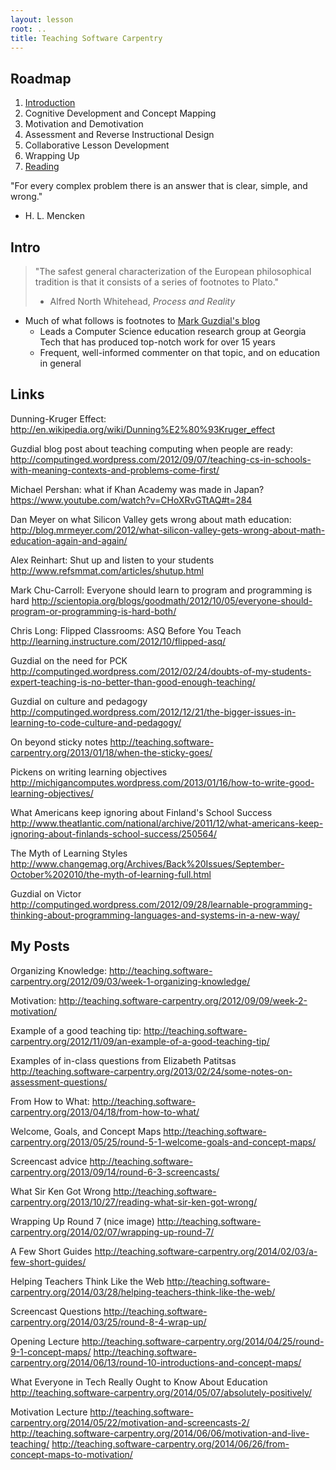 ```yaml
---
layout: lesson
root: ..
title: Teaching Software Carpentry
---
```

## Roadmap

1. [Introduction](01-intro.html)
2. Cognitive Development and Concept Mapping
3. Motivation and Demotivation
4. Assessment and Reverse Instructional Design
5. Collaborative Lesson Development
6. Wrapping Up
7. [Reading](07-reading.html)

"For every complex problem there is an answer that is clear, simple, and wrong."
- H. L. Mencken 

## Intro

> "The safest general characterization of the European philosophical tradition is that it consists of a series of footnotes to Plato."
> - Alfred North Whitehead, *Process and Reality*

* Much of what follows is footnotes to [Mark Guzdial's blog](http://computinged.wordpress.com/)
  * Leads a Computer Science education research group at Georgia Tech that has produced top-notch work for over 15 years
  * Frequent, well-informed commenter on that topic, and on education in general

## Links

Dunning-Kruger Effect:
http://en.wikipedia.org/wiki/Dunning%E2%80%93Kruger_effect

Guzdial blog post about teaching computing when people are ready:
http://computinged.wordpress.com/2012/09/07/teaching-cs-in-schools-with-meaning-contexts-and-problems-come-first/

Michael Pershan: what if Khan Academy was made in Japan?
https://www.youtube.com/watch?v=CHoXRvGTtAQ#t=284

Dan Meyer on what Silicon Valley gets wrong about math education:
http://blog.mrmeyer.com/2012/what-silicon-valley-gets-wrong-about-math-education-again-and-again/

Alex Reinhart: Shut up and listen to your students
http://www.refsmmat.com/articles/shutup.html

Mark Chu-Carroll: Everyone should learn to program and programming is hard
http://scientopia.org/blogs/goodmath/2012/10/05/everyone-should-program-or-programming-is-hard-both/

Chris Long: Flipped Classrooms: ASQ Before You Teach
http://learning.instructure.com/2012/10/flipped-asq/

Guzdial on the need for PCK
http://computinged.wordpress.com/2012/02/24/doubts-of-my-students-expert-teaching-is-no-better-than-good-enough-teaching/

Guzdial on culture and pedagogy
http://computinged.wordpress.com/2012/12/21/the-bigger-issues-in-learning-to-code-culture-and-pedagogy/

On beyond sticky notes
http://teaching.software-carpentry.org/2013/01/18/when-the-sticky-goes/

Pickens on writing learning objectives
http://michigancomputes.wordpress.com/2013/01/16/how-to-write-good-learning-objectives/

What Americans keep ignoring about Finland's School Success
http://www.theatlantic.com/national/archive/2011/12/what-americans-keep-ignoring-about-finlands-school-success/250564/

The Myth of Learning Styles
http://www.changemag.org/Archives/Back%20Issues/September-October%202010/the-myth-of-learning-full.html

Guzdial on Victor
http://computinged.wordpress.com/2012/09/28/learnable-programming-thinking-about-programming-languages-and-systems-in-a-new-way/

## My Posts

Organizing Knowledge: http://teaching.software-carpentry.org/2012/09/03/week-1-organizing-knowledge/

Motivation: http://teaching.software-carpentry.org/2012/09/09/week-2-motivation/

Example of a good teaching tip: http://teaching.software-carpentry.org/2012/11/09/an-example-of-a-good-teaching-tip/

Examples of in-class questions from Elizabeth Patitsas
http://teaching.software-carpentry.org/2013/02/24/some-notes-on-assessment-questions/

From How to What:
http://teaching.software-carpentry.org/2013/04/18/from-how-to-what/

Welcome, Goals, and Concept Maps
http://teaching.software-carpentry.org/2013/05/25/round-5-1-welcome-goals-and-concept-maps/

Screencast advice
http://teaching.software-carpentry.org/2013/09/14/round-6-3-screencasts/

What Sir Ken Got Wrong
http://teaching.software-carpentry.org/2013/10/27/reading-what-sir-ken-got-wrong/

Wrapping Up Round 7 (nice image)
http://teaching.software-carpentry.org/2014/02/07/wrapping-up-round-7/

A Few Short Guides
http://teaching.software-carpentry.org/2014/02/03/a-few-short-guides/

Helping Teachers Think Like the Web
http://teaching.software-carpentry.org/2014/03/28/helping-teachers-think-like-the-web/

Screencast Questions
http://teaching.software-carpentry.org/2014/03/25/round-8-4-wrap-up/

Opening Lecture
http://teaching.software-carpentry.org/2014/04/25/round-9-1-concept-maps/
http://teaching.software-carpentry.org/2014/06/13/round-10-introductions-and-concept-maps/

What Everyone in Tech Really Ought to Know About Education
http://teaching.software-carpentry.org/2014/05/07/absolutely-positively/

Motivation Lecture
http://teaching.software-carpentry.org/2014/05/22/motivation-and-screencasts-2/
http://teaching.software-carpentry.org/2014/06/06/motivation-and-live-teaching/
http://teaching.software-carpentry.org/2014/06/26/from-concept-maps-to-motivation/


